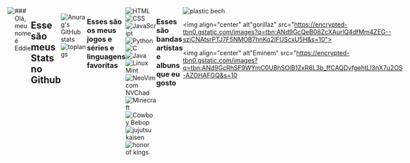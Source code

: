 <div style="display: flex; justify-content:center;">
<img src="https://static.wikia.nocookie.net/herois/images/2/20/527033-527032-hunter_x_hunter_1100880.jpg.webp/revision/latest?cb=20220714000234&path-prefix=pt-br">
### Olá, meu nome é Eddie

## Esse são meus Stats no Github
![Anurag's GitHub stats](https://github-readme-stats.vercel.app/api?username=MrEddie7&show_icons=true&theme=tokyonight)
![toplangs](https://github-readme-stats.vercel.app/api/top-langs/?username=MrEddie7&theme=tokyonight)
<hr>

### Esses são os meus jogos e séries e linguagens favoritas

<div style="display:inline-block">
<img align="center" alt="HTML" src="https://img.shields.io/badge/HTML5-E34F26?style=for-the-badge&logo=html5&logoColor=white"> 

<img align="center" alt="CSS" src="https://img.shields.io/badge/CSS3-1572B6?style=for-the-badge&logo=css3&logoColor=white">
<img align="center" alt="JavaScript" src="https://img.shields.io/badge/JavaScript-F7DF1E?style=for-the-badge&logo=javascript&logoColor=black">
<img align="center" alt="Python" src="https://img.shields.io/badge/Python-3776AB?style=for-the-badge&logo=python&logoColor=white">
<img align="center" alt="C" src="https://img.shields.io/badge/C-00599C?style=for-the-badge&logo=c&logoColor=white">
<img align="center" alt="Java" src="https://img.shields.io/badge/Java-ED8B00?style=for-the-badge&logo=openjdk&logoColor=white">
<img align="center" alt="Linux Mint" src="https://img.shields.io/badge/Linux_Mint-87CF3E?style=for-the-badge&logo=linux-mint&logoColor=white">
<img align="center" alt="NeoVim com NVChad" src="https://img.shields.io/badge/NeoVim-%2357A143.svg?&style=for-the-badge&logo=neovim&logoColor=white">

<img align="center" alt="Minecraft" src="https://assets.nintendo.com/image/upload/ar_16:9,b_auto:border,c_lpad/b_white/f_auto/q_auto/dpr_1.5/c_scale,w_1200/ncom/software/switch/70010000000964/811461b8d1cacf1f2da791b478dccfe2a55457780364c3d5a95fbfcdd4c3086f">

<img align="center" alt="Cowboy Bebop" src="https://img.odcdn.com.br/wp-content/uploads/2021/06/fun-FUN-CBY-JPN_S1-Full-Image_GalleryCover-en-US-1489784785929._UR19201080_RI_-768x432.jpg">

<img align="center" alt="jujutsu kaisen" src="https://encrypted-tbn0.gstatic.com/images?q=tbn:ANd9GcR4HQpAQ1SUcpd_e5MewPKPvQvg6vD7zVFEBg&s">

<img align="center" alt="honor of kings" src="https://encrypted-tbn0.gstatic.com/images?q=tbn:ANd9GcTvhzZJJJJyZSDTKygPWmyOxzymKX_33cwWNA&s">
</div>

### Esses são bandas artistas e albuns que eu gosto

<div style="display:inline-block">

<img align="center" alt="plastic bech" src="https://encrypted-tbn0.gstatic.com/images?q=tbn:ANd9GcQyUUi9YwrWcGwnGTDdQak7EhX8v5mggQkaLA&s">

<img align="center" alt"gorillaz" src="https://encrypted-tbn0.gstatic.com/images?q=tbn:ANd9GcQeB08ZcXAurlQ4dfMm4ZEG--szjCNAtsrPTJ7F5NMOB7hnKq2IFUScxU5H&s=10">

<img align="center" alt"Eminem" src="https://encrypted-tbn0.gstatic.com/images?q=tbn:ANd9GcRhSF9WYmC0UBhSOlB1ZxR6L3b_ffCAQDyfgehtLl3nX7u2OS-AZOHAFGQ&s=10



